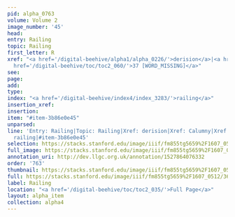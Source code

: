 ```yaml
---
pid: alpha_0763
volume: Volume 2
image_number: '45'
head: 
entry: Railing
topic: Railing
first_letter: R
xref: "<a href='/digital-beehive/alpha1/alpha_0226/'>derision</a>|<a href='/digital-beehive/alpha1/alpha_0114/'>Calumny</a>|<a
  href='/digital-beehive/toc/toc2_060/'>37 [WORD_MISSING]</a>"
see: 
page: 
add: 
type: 
index: "<a href='/digital-beehive/index4/index_3283/'>railing</a>"
insertion_xref: 
insertion: 
item: "#item-3b86e0e45"
unparsed: 
line: 'Entry: Railing|Topic: Railing|Xref: derision|Xref: Calumny|Xref: 37 [WORD_MISSING]|Index:
  railing|#item-3b86e0e45'
selection: https://stacks.stanford.edu/image/iiif/fm855tg5659%2F1607_0512/365,2878,3003,384/full/0/default.jpg
full_image: https://stacks.stanford.edu/image/iiif/fm855tg5659%2F1607_0512/full/full/0/default.jpg
annotation_uri: http://dev.llgc.org.uk/annotation/1527864076332
order: '763'
thumbnail: https://stacks.stanford.edu/image/iiif/fm855tg5659%2F1607_0512/365,2878,600,180/250,/0/default.jpg
full: https://stacks.stanford.edu/image/iiif/fm855tg5659%2F1607_0512/365,2878,3003,384/full/0/default.jpg
label: Railing
location: "<a href='/digital-beehive/toc/toc2_035/'>Full Page</a>"
layout: alpha_item
collection: alpha4
---
```


